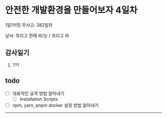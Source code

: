 # 안전한 개발환경을 만들어보자 4일차

1일1커밋 무사고: 382일차

날씨: 흐리고 한때 비/눈 / 흐리고 비

## 감사일기

1. ???

## todo

- [ ] 대표적인 공격 방법 알아내기
  - [ ] Installation Scripts
- [ ] npm, yarn, pnpm docker 설정 방법 알아내기

---
